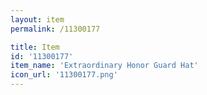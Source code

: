 ```yaml
---
layout: item
permalink: /11300177

title: Item
id: '11300177'
item_name: 'Extraordinary Honor Guard Hat'
icon_url: '11300177.png'
---
```

